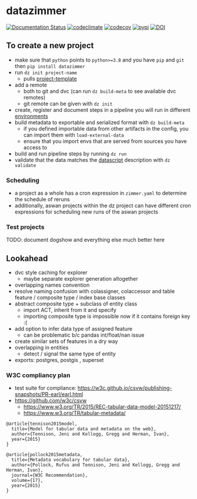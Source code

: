 # datazimmer

[![Documentation Status](https://readthedocs.org/projects/datazimmer/badge/?version=latest)](https://datazimmer.readthedocs.io/en/latest)
[![codeclimate](https://img.shields.io/codeclimate/maintainability/sscu-budapest/datazimmer.svg)](https://codeclimate.com/github/sscu-budapest/datazimmer)
[![codecov](https://img.shields.io/codecov/c/github/sscu-budapest/datazimmer)](https://codecov.io/gh/sscu-budapest/datazimmer)
[![pypi](https://img.shields.io/pypi/v/datazimmer.svg)](https://pypi.org/project/datazimmer/)
[![DOI](https://zenodo.org/badge/doi/10.5281/zenodo.7499121.svg)](https://doi.org/10.5281/zenodo.7499121)


## To create a new project

- make sure that `python` points to `python>=3.8` and you have `pip` and `git` then `pip install datazimmer`
- run `dz init project-name`
  - pulls [project-template](https://github.com/sscu-budapest/project-template)
- add a remote
  - both to git and dvc (can run `dz build-meta` to see available dvc remotes)
  - git remote can be given with `dz init`
- create, register and document steps in a pipeline you will run in different [environments](TODO)
- build metadata to exportable and serialized format with `dz build-meta`
  - if you defined importable data from other artifacts in the config, you can import them with `load-external-data` 
  - ensure that you import envs that are served from sources you have access to
- build and run pipeline steps by running `dz run`
- validate that the data matches the [datascript](TODO) description with `dz validate`

### Scheduling

- a project as a whole has a cron expression in `zimmer.yaml` to determine the schedule of reruns
- additionally, aswan projects within the dz project can have different cron expressions for scheduling new runs of the aswan projects

### Test projects

TODO: document dogshow and everything else much better here


## Lookahead

- dvc style caching for explorer
  - maybe separate explorer generation altogether
- overlapping names convention
- resolve naming confusion with colassigner, colaccessor and table feature / composite type / index base classes
- abstract composite type + subclass of entity class
  - import ACT, inherit from it and specify 
  - importing composite type is impossible now if it contains foreign key :(
- add option to infer data type of assigned feature
  - can be problematic b/c pandas int/float/nan issue
- create similar sets of features in a dry way
- overlapping in entities
  - detect / signal the same type of entity
- exports: postgres, postgis , superset


### W3C compliancy plan

- test suite for compliance: https://w3c.github.io/csvw/publishing-snapshots/PR-earl/earl.html
- https://github.com/w3c/csvw
  - https://www.w3.org/TR/2015/REC-tabular-data-model-20151217/
  - https://www.w3.org/TR/tabular-metadata/


```
@article{tennison2015model,
  title={Model for tabular data and metadata on the web},
  author={Tennison, Jeni and Kellogg, Gregg and Herman, Ivan},
  year={2015}
}
```

```
@article{pollock2015metadata,
  title={Metadata vocabulary for tabular data},
  author={Pollock, Rufus and Tennison, Jeni and Kellogg, Gregg and Herman, Ivan},
  journal={W3C Recommendation},
  volume={17},
  year={2015}
}
```
